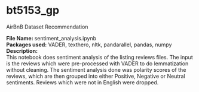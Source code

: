 # bt5153_gp
AirBnB Dataset Recommendation

<strong> File Name: </strong> sentiment_analysis.ipynb <br>
<strong> Packages used:</strong> VADER, texthero, nltk, pandarallel, pandas, numpy <br>
<strong> Description: </strong><br>
This notebook does sentiment analysis of the listing reviews files.
The input is the reviews which were pre-processed with VADER to do lemmatization without cleaning.
The sentiment analysis done was polarity scores of the reviews, which are then grouped into either Positive, Negative or Neutral sentiments. Reviews which were not in English were dropped.
